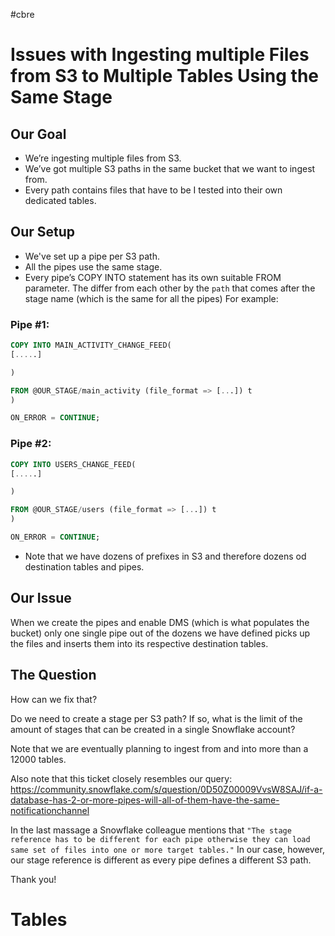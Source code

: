 #cbre
# Issues with Ingesting multiple Files from S3 to Multiple Tables Using the Same Stage


## Our Goal
- We’re ingesting multiple files from S3.
- We’ve got multiple S3 paths in the same bucket that we want to ingest from.
- Every path contains files that have to be I tested into their own dedicated tables.

## Our Setup
- We've set up a pipe per S3 path.
- All the pipes use the same stage.
- Every pipe’s COPY INTO statement has its own suitable FROM parameter. The differ from each other by the `path` that comes after the stage name (which is the same for all the pipes) For example:
### Pipe #1:
```sql
COPY INTO MAIN_ACTIVITY_CHANGE_FEED(
[.....]

)

FROM @OUR_STAGE/main_activity (file_format => [...]) t
)

ON_ERROR = CONTINUE;
```


### Pipe #2:
```sql
COPY INTO USERS_CHANGE_FEED(
[.....]

)

FROM @OUR_STAGE/users (file_format => [...]) t
)

ON_ERROR = CONTINUE;
```

- Note that we have dozens of prefixes in S3 and therefore dozens od destination tables and pipes.

## Our Issue

When we create the pipes and enable DMS (which is what populates the bucket) only one single pipe out of the dozens we have defined picks up the files and inserts them into its respective destination tables.


## The Question
How can we fix that?

Do we need to create a stage per S3 path?
If so, what is the limit of the amount of stages that can be created in a single Snowflake account?

Note that we are eventually planning to ingest from and into more than a 12000 tables.

Also note that this ticket closely resembles our query: https://community.snowflake.com/s/question/0D50Z00009VvsW8SAJ/if-a-database-has-2-or-more-pipes-will-all-of-them-have-the-same-notificationchannel

In the last massage a Snowflake colleague mentions that `"The stage reference has to be different for each pipe otherwise they can load same set of files into one or more target tables."`
In our case, however, our stage reference is different as every pipe defines a different S3 path.


Thank you!


# Tables